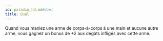 ```yaml
---
id: paladin_hd.md#duel
title: Duel
---
```


Quand vous maniez une arme de corps-à-corps à une main et aucune autre arme, vous gagnez un bonus de +2 aux dégâts infligés avec cette arme.

